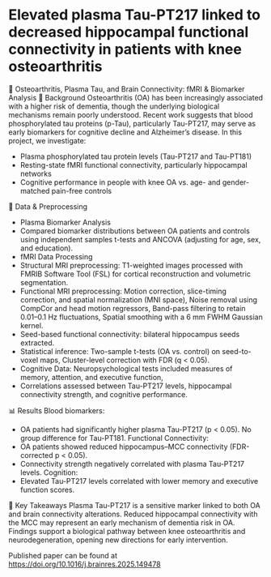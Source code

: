 # Elevated plasma Tau-PT217 linked to decreased hippocampal functional connectivity in patients with knee osteoarthritis

🧠 Osteoarthritis, Plasma Tau, and Brain Connectivity: fMRI & Biomarker Analysis
📌 Background
Osteoarthritis (OA) has been increasingly associated with a higher risk of dementia, though the underlying biological mechanisms remain poorly understood. Recent work suggests that blood phosphorylated tau proteins (p-Tau), particularly Tau-PT217, may serve as early biomarkers for cognitive decline and Alzheimer’s disease.
In this project, we investigate:
- Plasma phosphorylated tau protein levels (Tau-PT217 and Tau-PT181)
- Resting-state fMRI functional connectivity, particularly hippocampal networks
- Cognitive performance in people with knee OA vs. age- and gender-matched pain-free controls

🧪 Data & Preprocessing
 - Plasma Biomarker Analysis
- Compared biomarker distributions between OA patients and controls using independent samples t-tests and ANCOVA (adjusting for age, sex, and education).
- fMRI Data Processing
- Structural MRI preprocessing: T1-weighted images processed with FMRIB Software Tool (FSL) for cortical reconstruction and volumetric segmentation.
- Functional MRI preprocessing: Motion correction, slice-timing correction, and spatial normalization (MNI space), Noise removal using CompCor and head motion regressors, Band-pass filtering to retain 0.01–0.1 Hz fluctuations, Spatial smoothing with a 6 mm FWHM Gaussian kernel.
- Seed-based functional connectivity: bilateral hippocampus seeds extracted.
- Statistical inference: Two-sample t-tests (OA vs. control) on seed-to-voxel maps, Cluster-level correction with FDR (q < 0.05).
- Cognitive Data: Neuropsychological tests included measures of memory, attention, and executive function,
- Correlations assessed between Tau-PT217 levels, hippocampal connectivity strength, and cognitive performance.

📊 Results
Blood biomarkers:
- OA patients had significantly higher plasma Tau-PT217 (p < 0.05). No group difference for Tau-PT181.
Functional Connectivity:
- OA patients showed reduced hippocampus–MCC connectivity (FDR-corrected p < 0.05).
- Connectivity strength negatively correlated with plasma Tau-PT217 levels.
Cognition:
- Elevated Tau-PT217 levels correlated with lower memory and executive function scores.

🚀 Key Takeaways
Plasma Tau-PT217 is a sensitive marker linked to both OA and brain connectivity alterations.
Reduced hippocampal connectivity with the MCC may represent an early mechanism of dementia risk in OA.
Findings support a biological pathway between knee osteoarthritis and neurodegeneration, opening new directions for early intervention.

Published paper can be found at https://doi.org/10.1016/j.brainres.2025.149478
